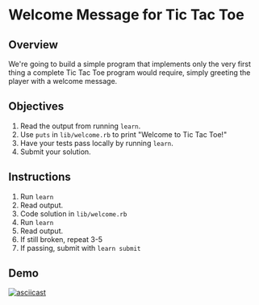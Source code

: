 # Welcome Message for Tic Tac Toe

## Overview

We're going to build a simple program that implements only the very first thing a complete Tic Tac Toe program would require, simply greeting the player with a welcome message.

## Objectives

1. Read the output from running `learn`.
2. Use `puts` in `lib/welcome.rb` to print "Welcome to Tic Tac Toe!"
3. Have your tests pass locally by running `learn`.
4. Submit your solution.

## Instructions

1. Run `learn`
2. Read output.
3. Code solution in `lib/welcome.rb`
4. Run `learn`
5. Read output.
6. If still broken, repeat 3-5
7. If passing, submit with `learn submit`

## Demo

[![asciicast](https://asciinema.org/a/b2y15skg7hwzudfucks90o3er.png)](https://asciinema.org/a/b2y15skg7hwzudfucks90o3er)
